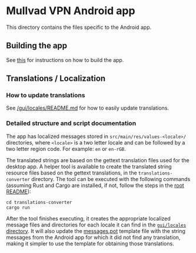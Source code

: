 # Mullvad VPN Android app

This directory contains the files specific to the Android app.

## Building the app

See [this](BuildInstructions.md) for instructions on how to build the app.

## Translations / Localization

### How to update translations

See [/gui/locales/README.md][gui-locales-readme] for how to easily update translations.

### Detailed structure and script documentation

The app has localized messages stored in `src/main/res/values-<locale>/` directories, where
`<locale>` is a two letter locale and can be followed by a two letter region code. For example: `en`
or `en-rGB`.

The translated strings are based on the gettext translation files used for the desktop app. A helper
tool is available to create the translated string resource files based on the gettext translations,
in the `translations-converter` directory. The tool can be executed with the following commands
(assuming Rust and Cargo are installed, if not, follow the steps in the [root README][root-readme]):

```
cd translations-converter
cargo run
```

After the tool finishes executing, it creates the appropriate localized message files and
directories for each locale it can find in the [`gui/locales` directory][gui-locales]. It will also
update the [messages.pot] template file with the string messages from the Android app for which it
did not find any translation, making it simpler to use the template for obtaining those
translations.

[root-readme]: ../README.md
[gui-locales-readme]: ../gui/locales/README.md
[gui-locales]: ../gui/locales/
[messages.pot]: ../gui/locales/messages.pot
